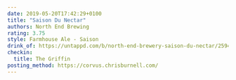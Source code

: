 ```yaml
---
date: 2019-05-20T17:42:29+0100
title: "Saison Du Nectar"
authors: North End Brewing
rating: 3.75
style: Farmhouse Ale - Saison
drink_of: https://untappd.com/b/north-end-brewery-saison-du-nectar/2594817
checkin:
  title: The Griffin
posting_method: https://corvus.chrisburnell.com/
---
```

